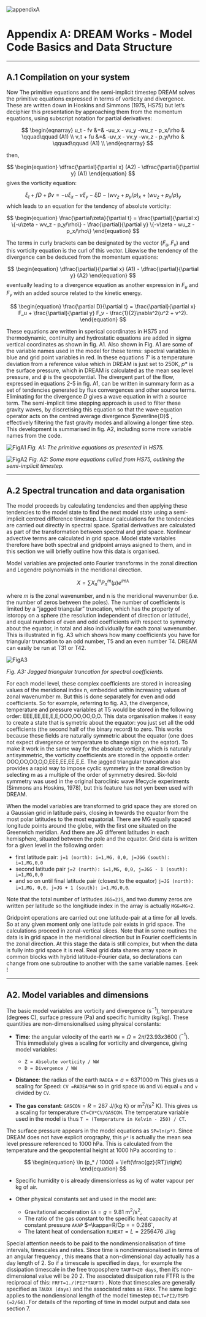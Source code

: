 ![appendixA](./img/appendix_A.png)
# Appendix A: DREAM Works - Model Code Basics and Data Structure

---
## A.1 Compilation on your system
Now The primitive equations and the semi-implicit timestep
DREAM solves the primitive equations expressed in terms of vorticity and divergence. These are written down in Hoskins and Simmons (1975, HS75) but let’s deciphier this presentation by approaching  them from the momentum equations, using subscript notation for partial derivatives:

$$
   \begin{eqnarray}
      u_t - fv &=& -uu_x - vu_y -wu_z - p_x/\rho & \qquad\qquad (A1) \\
      v_t + fu &=& -uv_x - vv_y -wv_z - p_y/\rho & \qquad\qquad (A1) \\
   \end{eqnarray}
$$

then,

$$
   \begin{equation}
      \dfrac{\partial}{\partial x} (A2) - \dfrac{\partial}{\partial y} (A1)
   \end{equation}
$$
gives the vorticity equation:

$$
   \begin{equation}
      \xi_t + f D + \beta v = -u\xi_x - v\xi_y - \xi D - (wv_z + p_y/\rho)_x + (wu_z + p_x/\rho)_y
   \end{equation}
$$
which leads to an equation for the tendency of absolute vorticity:

$$
   \begin{equation}
      \frac{\partial\zeta}{\partial t} = \frac{\partial}{\partial x} \{-u\zeta - wv_z - p_y/\rho\} - \frac{\partial}{\partial y} \{-v\zeta - wu_z - p_x/\rho\}
   \end{equation}
$$

The terms in curly brackets can be designated by the vector $(F_u,F_v)$ and this vorticity equation is the curl of this vector. Likewise the tendency of the divergence  can be deduced from the momentum equations:

$$
   \begin{equation}
      \dfrac{\partial}{\partial x} (A1) - \dfrac{\partial}{\partial y} (A2)
   \end{equation}
$$
eventually leading to a divergence equation as another expression in $F_u$ and $F_v$  with an added source related to the kinetic energy.

$$
   \begin{equation}
\frac{\partial D}{\partial t} = \frac{\partial}{\partial x} F_u + \frac{\partial}{\partial y} F_v - \frac{1}{2}\nabla^2(u^2 + v^2).
   \end{equation}
$$

These equations are written in sperical coordinates in HS75 and thermodynamic, continuity and hydrostatic equations are added in sigma vertical coordinates as shown in fig. A1. Also shown in Fig. A1 are some of the variable names used in the model for these terms: spectral variables in blue and grid point variables in red. In these equations $T'$ is a temperature deviation from a reference value which in DREAM is just set to 250K, $p*$ is the surface pressure, which in DREAM is calculated as the mean sea level pressure, and $\phi$  is the geopotential. The divergent part of the flow, expressed in equations 2-5 in fig. A1, can be written in summary form as a set of tendencies generated by flux convergences and other source terms. Eliminating for the divergence $D$ gives a wave equation in  with a source term. The semi-implicit time stepping approach is used to filter these gravity waves, by discretising this equation so that  the wave equation operator acts on the centred average divergence $\overline{D}$ , effectively filtering the fast gravity modes and allowing a longer time step. This development is summarised in fig. A2, including some more variable names from the code.


![FigA1](./img/fig_A1.png)
_Fig. A1: The primitive equations as presented in HS75._


![FigA2](./img/fig_A2.png)
_Fig. A2: Some more equations culled from HS75, outlining the semi-implicit timestep._

---
## A.2 Spectral truncation and data organisation
The model proceeds by calculating tendencies and then applying these tendencies to the model state to find the next model state using a semi-implicit centred difference timestep. Linear calculations for the tendencies are carried out directly in spectral space. Spatial derivatives are calculated as part of the transformation between spectral and grid space. Nonlinear advective terms are calculated in grid space. Model state variables therefore have both spectral and gridpoint arrays asigned to them, and in this section we will briefly outline how this data is organised. 

Model variables are projected onto Fourier transforms in the zonal direction and Legendre polynomials in the meridional direction. 

$$
   \begin{equation}
      X = \sum X^m_n P^m_n(\mu)e^{im\lambda}
   \end{equation}
$$

where $m$ is the zonal wavenumber, and n is the meridional wavenumber (i.e. the number of zeros between the poles). The number of coefficients is limited by a “jagged triangular” truncation, which has the property of istoropy on a sphere (the resolution independent of direction or latitude), and equal numbers of even and odd coefficients with respect to symmetry about the equator, in total and also individually for each zonal wavenumber. This is illustrated in fig. A3 which shows how many coefficients you have for triangular truncation to an odd number, T5 and an even number T4. DREAM can easily be run at T31 or T42.

![FigA3](./img/fig_A3.png)

_Fig. A3: Jagged triangular truncation for spectral coefficients._

For each model level, these complex coefficients are stored in increasing values of the meridional index n, embedded within increasing values of zonal wavenumber m. But this is done separately for even and odd coefficients. So for example, referring to fig. A3, the divergence, temperature and pressure variables at T5 would be stored in the following order: EEE,EE,EE,E,E,OOO,OO,OO,O,O. This data organisation makes it easy to create a state that is symetric about the equator: you just set all the odd coefficients (the second half of the binary record) to zero. This works because these fields are naturally symmetric about the equator (one does not expect divergence or temperature to change sign on the eqator). To make it work in the same way for the absolute vorticity, which is naturally antisymmetric, the vorticity coefficients are stored in the oppostie order: OOO,OO,OO,O,O,EEE,EE,EE,E,E. The jagged triangular truncation also provides a rapid way to impose cyclic symmetry in the zonal direction by selecting m as a  multiple of the order of symmetry desired. Six-fold symmetry was used in the original baroclinic wave lifecycle experiments (Simmons ans Hoskins, 1978), but this feature has not yen been used with DREAM. 

When the model variables are transformed to grid space they are stored on a Gaussian grid in latitude pairs, closing in towards the equator from the most polar latitudes to the most equatorial. There are MG equally spaced longitude points around the globe, with the first one situated on the Greenwich meridian. And there are JG different latitudes in each hemisphere, situated between the pole and the equator. Grid data is written for a given level in the following order: 

* first latitude pair:
`j=1 (north): i=1,MG, 0,0, j=JGG (south): i=1,MG,0,0`
* second latitude pair
`j=2 (north): i=1,MG, 0,0, j=JGG - 1 (south): i=1,MG,0,0`
* and so on until final latitude pair (closest to the equator)
`j=JG (north): i=1,MG, 0,0, j=JG + 1 (south): i=1,MG,0,0`.

Note that the total number of latitudes `JGG=2JG`, and two dummy zeros are written per latitude so the longitiude index in the array is actually `MGG=MG+2`. 

Gridpoint operations are carried out one latitude-pair at a time for all levels. So at any given moment only one latitude pair exists in grid space. The calculations proceed in zonal-vertical  slices. Note that in some routines the data is in grid space in the meridional direction but in Fourier coefficients in the zonal direction. At this stage the data is still complex, but when the data is fully into grid space it is real. Real grid data shares array space in common blocks with hybrid latitude-Fourier data, so declarations can change from one subroutine to another with the same variable names. Eeek !

---
## A2.  Model variables and dimensions

The basic model variables are vorticity and divergence (s$^{-1}$), temperature (degrees C), surface pressure (Pa) and specific humidity (kg/kg). These quantities are non-dimensionalised using physical constants:

* __Time__: the angular velocity of the earth `WW`$=\Omega=2\pi / 23.93 x 3600$ ($^{-1}$).  This immediately gives a scaling for vorticity and divergence, giving model variables: 
    -  `Z = Absolute vorticity / WW`
    -  `D = Divergence / WW`

* __Distance__: the radius of the earth `RADEA`$=a = 6371000$ m
This gives us a scaling for Speed: `CV =RADEA*WW`
so in grid space `UG` and `VG` equal `u` and `v` divided by `CV`.

* __The gas constant__: `GASCON`$=R = 287$ J/(kg K) or m$^2$/(s$^2$ K).
This gives us a scaling for temperature `CT=CV*CV/GASCON`. 
The temperature variable used in the model is thus 
`T = (Temperature in Kelvin - 250) / CT`.

The surface pressure appears in the model equations as `SP=ln(p*)`. Since DREAM does not have explicit orography, this `p*` is actually the mean sea level pressure referenced to 1000 hPa. This is calculated from the temperature and the geopotential height at 1000 hPa according to :

$$
   \begin{equation}
      \ln (p_* / 1000) = \left(\frac{gz}{RT}\right)
   \end{equation}
$$

* Specific humidity `Q` is already dimensionless as kg of water vapour per kg of air. 

* Other physical constants set and used in the model are:
    - Gravitational acceleration `GA`$=g= 9.81$ m$^2$/s$^2$,
    - The ratio of the gas constant to the specific heat capacity at constant pressure `AKAP` $=\kappa=R/Cp =  = 0.286`,
    - The latent heat of condensation `RLHEAT`$=L = 2256476$ J/kg

Special attention needs to be paid to the nondimensionalisation of time intervals, timescales and rates. Since time is nondimensionalised in terms of an angular frequency , this means that a non-dimensional day actually has a day length of 2. So if a timescale is specified in days, for example the dissipation timescale in the free troposphere `TAUFT=20 days`, then it’s non-dimensional value will be 20  2. The associated dissipation rate FTFR is the reciprocal of this: `FRFT=1./(PI2*TAUFT)` . Note that timescales are generally specified as `TAUXX (days)` and the associated rates as `FRXX`. The same logic applies to the nondiensional length of the model timestep `DELT=PI2/TSPD (=2/64)`. For details of the reporting of time in model output and data see section 7. 